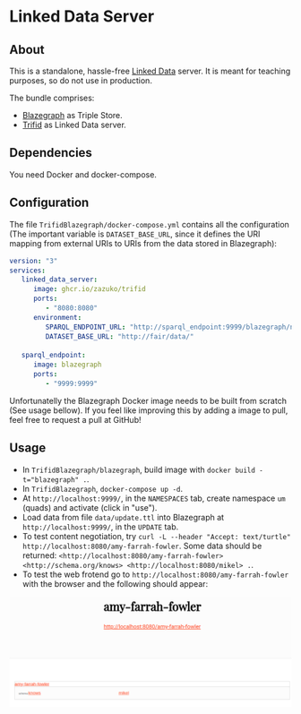 # Linked Data Server

## About

This is a standalone, hassle-free [Linked Data](https://www.w3.org/standards/semanticweb/data) server. It is meant for teaching purposes, so do not use in production.

The bundle comprises:

* [Blazegraph](https://github.com/blazegraph/database) as Triple Store.
* [Trifid](https://zazuko.com/products/trifid/) as Linked Data server.

## Dependencies

You need Docker and docker-compose.

## Configuration

The file `TrifidBlazegraph/docker-compose.yml` contains all the configuration (The important variable is `DATASET_BASE_URL`, since it defines the URI mapping from external URIs to URIs from the data stored in Blazegraph):

```yaml
version: "3"
services:
   linked_data_server:
      image: ghcr.io/zazuko/trifid
      ports:
         - "8080:8080"
      environment:
         SPARQL_ENDPOINT_URL: "http://sparql_endpoint:9999/blazegraph/namespace/um/sparql"
         DATASET_BASE_URL: "http://fair/data/"

   sparql_endpoint:
      image: blazegraph
      ports:
         - "9999:9999"
```

Unfortunatelly the Blazegraph Docker image needs to be built from scratch (See usage bellow). If you feel like improving this by adding a image to pull, feel free to request a pull at GitHub!

## Usage

* In `TrifidBlazegraph/blazegraph`, build image with `docker build -t="blazegraph" .`.
* In `TrifidBlazegraph`, `docker-compose up -d`.
* At `http://localhost:9999/`, in the `NAMESPACES` tab, create namespace `um` (quads) and activate (click in "use").
* Load data from file `data/update.ttl` into Blazegraph at `http://localhost:9999/`, in the `UPDATE` tab.
* To test content negotiation, try `curl -L --header "Accept: text/turtle" http://localhost:8080/amy-farrah-fowler`. Some data should be returned: `<http://localhost:8080/amy-farrah-fowler> <http://schema.org/knows> <http://localhost:8080/mikel> .`.
* To test the web frotend go to `http://localhost:8080/amy-farrah-fowler` with the browser and the following should appear:

![Trifid frontend for entity Amy Farrah Fowler](TrifidBlazegraph/trifid.png)

